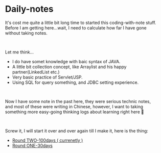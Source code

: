 # Daily-notes

It's cost me quite a little bit long time to started this coding-with-note stuff. Before I am getting here...wait, I need to calculate how far I have gone without taking notes.

<br>

Let me think...
- I do have somet knowledge with baic syntax of JAVA. 
- A little bit collection concept, like Arraylist and his happy partner(LinkedList etc.)
- Very basic practice of Servlet/JSP.
- Using SQL for query something, and JDBC setting experience.

<br>

Now I have some note in the past here, they were serious technic notes, and most of these were writing in Chinese, however, I want to taking something more easy-going thinking logs about learning right here 🙂

<br>

Screw it, I will start it over and over again till I make it, here is the thing:

* [Round TWO-100days ( currenetly ) ](https://github.com/balladeop52no4/Daily-notes/issues/2#issue-714345783)
* [Round ONE-30days](https://github.com/balladeop52no4/Daily-notes/issues/1#issue-693073441)

<br>
<br>
